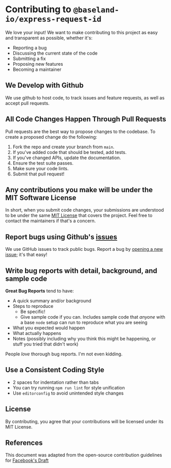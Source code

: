 # Contributing to `@baseland-io/express-request-id`
We love your input! We want to make contributing to this project as easy and transparent as possible, whether it's:

- Reporting a bug
- Discussing the current state of the code
- Submitting a fix
- Proposing new features
- Becoming a maintainer

## We Develop with Github
We use github to host code, to track issues and feature requests, as well as accept pull requests.

## All Code Changes Happen Through Pull Requests
Pull requests are the best way to propose changes to the codebase. To create a proposed change do the following:

1. Fork the repo and create your branch from `main`.
2. If you've added code that should be tested, add tests.
3. If you've changed APIs, update the documentation.
4. Ensure the test suite passes.
5. Make sure your code lints.
6. Submit that pull request!

## Any contributions you make will be under the MIT Software License
In short, when you submit code changes, your submissions are understood to be under the same [MIT License](http://choosealicense.com/licenses/mit/) that covers the project. Feel free to contact the maintainers if that's a concern.

## Report bugs using Github's [issues](https://github.com/baseland-io/express-request-id/issues)
We use GitHub issues to track public bugs. Report a bug by [opening a new issue](https://github.com/baseland-io/express-request-id/issues/new); it's that easy!

## Write bug reports with detail, background, and sample code
**Great Bug Reports** tend to have:

- A quick summary and/or background
- Steps to reproduce
  - Be specific!
  - Give sample code if you can. Includes sample code that *anyone* with a base `node` setup can run to reproduce what you are seeing
- What you expected would happen
- What actually happens
- Notes (possibly including why you think this might be happening, or stuff you tried that didn't work)

People *love* thorough bug reports. I'm not even kidding.

## Use a Consistent Coding Style

- 2 spaces for indentation rather than tabs
- You can try running `npm run lint` for style unification
- Use `editorconfig` to avoid unintended style changes

## License
By contributing, you agree that your contributions will be licensed under its MIT License.

## References
This document was adapted from the open-source contribution guidelines for [Facebook's Draft](https://github.com/facebookarchive/draft-js/blob/main/CONTRIBUTING.md)
